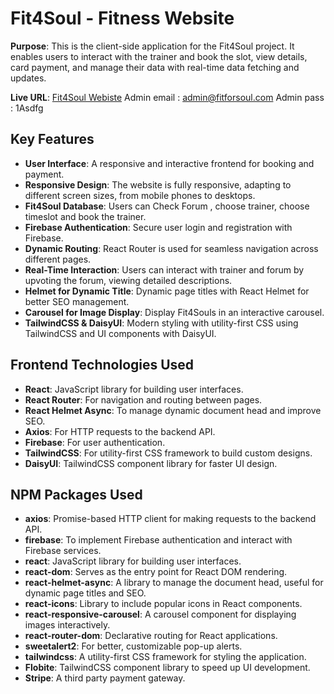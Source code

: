 # Fit4Soul - Fitness Website

**Purpose**: This is the client-side application for the Fit4Soul project. It enables users to interact with the trainer and book the slot, view details, card payment, and manage their data with real-time data fetching and updates.

**Live URL**: [Fit4Soul Webiste](https://fit4souls.web.app/login)
Admin email : admin@fitforsoul.com
Admin pass : 1Asdfg
## Key Features

- **User Interface**: A responsive and interactive frontend for booking and payment.
- **Responsive Design**: The website is fully responsive, adapting to different screen sizes, from mobile phones to desktops.
- **Fit4Soul Database**: Users can Check Forum , choose trainer, choose timeslot and book the trainer.
- **Firebase Authentication**: Secure user login and registration with Firebase.
- **Dynamic Routing**: React Router is used for seamless navigation across different pages.
- **Real-Time Interaction**: Users can interact with trainer and forum by upvoting the forum, viewing detailed descriptions.
- **Helmet for Dynamic Title**: Dynamic page titles with React Helmet for better SEO management.
- **Carousel for Image Display**: Display Fit4Souls in an interactive carousel.
- **TailwindCSS & DaisyUI**: Modern styling with utility-first CSS using TailwindCSS and UI components with DaisyUI.
  
## Frontend Technologies Used

- **React**: JavaScript library for building user interfaces.
- **React Router**: For navigation and routing between pages.
- **React Helmet Async**: To manage dynamic document head and improve SEO.
- **Axios**: For HTTP requests to the backend API.
- **Firebase**: For user authentication.
- **TailwindCSS**: For utility-first CSS framework to build custom designs.
- **DaisyUI**: TailwindCSS component library for faster UI design.

## NPM Packages Used

- **axios**: Promise-based HTTP client for making requests to the backend API.
- **firebase**: To implement Firebase authentication and interact with Firebase services.
- **react**: JavaScript library for building user interfaces.
- **react-dom**: Serves as the entry point for React DOM rendering.
- **react-helmet-async**: A library to manage the document head, useful for dynamic page titles and SEO.
- **react-icons**: Library to include popular icons in React components.
- **react-responsive-carousel**: A carousel component for displaying images interactively.
- **react-router-dom**: Declarative routing for React applications.
- **sweetalert2**: For better, customizable pop-up alerts.
- **tailwindcss**: A utility-first CSS framework for styling the application.
- **Flobite**: TailwindCSS component library to speed up UI development.
- **Stripe**: A third party payment gateway.